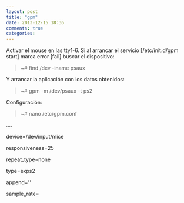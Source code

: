 ```yaml
---
layout: post
title: "gpm"
date: 2013-12-15 18:36
comments: true
categories: 
---
```

Activar el mouse en las tty1-6. Si al arrancar el servicio [/etc/init.d/gpm start] marca error [fail] buscar el dispositivo:

>~# find /dev -iname psaux

Y arrancar la aplicación con los datos obtenidos:

>~# gpm -m /dev/psaux -t ps2

Configuración:

>~# nano /etc/gpm.conf

....

device=/dev/input/mice

responsiveness=25

repeat_type=none

type=exps2

append=''

sample_rate=

